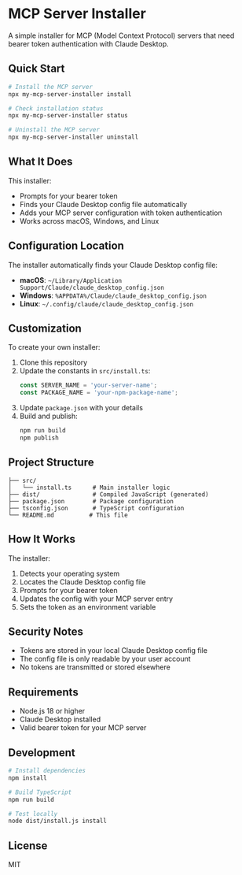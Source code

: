 # MCP Server Installer

A simple installer for MCP (Model Context Protocol) servers that need bearer token authentication with Claude Desktop.

## Quick Start

```bash
# Install the MCP server
npx my-mcp-server-installer install

# Check installation status
npx my-mcp-server-installer status

# Uninstall the MCP server
npx my-mcp-server-installer uninstall
```

## What It Does

This installer:
- Prompts for your bearer token
- Finds your Claude Desktop config file automatically
- Adds your MCP server configuration with token authentication
- Works across macOS, Windows, and Linux

## Configuration Location

The installer automatically finds your Claude Desktop config file:
- **macOS**: `~/Library/Application Support/Claude/claude_desktop_config.json`
- **Windows**: `%APPDATA%/Claude/claude_desktop_config.json`
- **Linux**: `~/.config/claude/claude_desktop_config.json`

## Customization

To create your own installer:

1. Clone this repository
2. Update the constants in `src/install.ts`:
   ```typescript
   const SERVER_NAME = 'your-server-name';
   const PACKAGE_NAME = 'your-npm-package-name';
   ```
3. Update `package.json` with your details
4. Build and publish:
   ```bash
   npm run build
   npm publish
   ```

## Project Structure

```
├── src/
│   └── install.ts      # Main installer logic
├── dist/               # Compiled JavaScript (generated)
├── package.json        # Package configuration
├── tsconfig.json       # TypeScript configuration
└── README.md          # This file
```

## How It Works

The installer:
1. Detects your operating system
2. Locates the Claude Desktop config file
3. Prompts for your bearer token
4. Updates the config with your MCP server entry
5. Sets the token as an environment variable

## Security Notes

- Tokens are stored in your local Claude Desktop config file
- The config file is only readable by your user account
- No tokens are transmitted or stored elsewhere

## Requirements

- Node.js 18 or higher
- Claude Desktop installed
- Valid bearer token for your MCP server

## Development

```bash
# Install dependencies
npm install

# Build TypeScript
npm run build

# Test locally
node dist/install.js install
```

## License

MIT